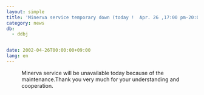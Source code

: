 ```yaml
---
layout: simple
title: 'Minerva service temporary down (today !  Apr. 26 ,17:00 pm-20:00pm)'
category: news
db:
  - ddbj


date: 2002-04-26T00:00:00+09:00
lang: en
---
```


<dd>Minerva service will be unavailable today because of the maintenance.Thank you very much for your understanding and cooperation.</dd>
